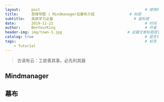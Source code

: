 ```yaml
---
layout:     post                                                # 使用的布局（不需要改）
title:      思维导图 | Mindmanager及幕布介绍                # 标题 
subtitle:   高效学习必备                                     # 副标题
date:       2019-11-21                                          # 时间
author:     BenYourKing                                         # 作者
header-img: img/town-1.jpg                              # 这篇文章标题背景图片
catalog: true                                                   # 是否归档
tags:                                                           # 标签
    - Tutorial
---
```



> 古语有云：工欲善其事，必先利其器


## Mindmanager


## 幕布






